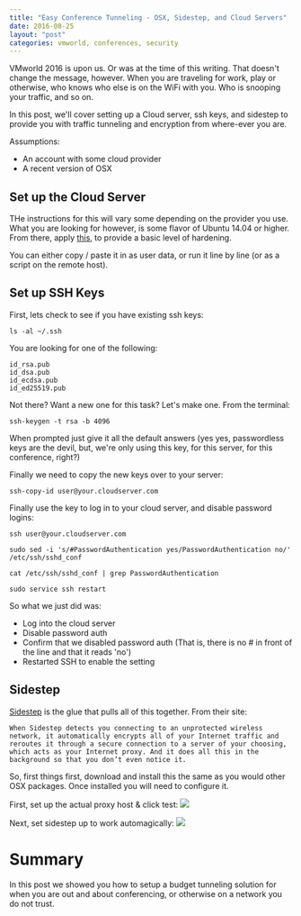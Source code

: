 ```yaml
---
title: "Easy Conference Tunneling - OSX, Sidestep, and Cloud Servers"
date: 2016-08-25
layout: "post"
categories: vmworld, conferences, security
---
```


VMworld 2016 is upon us. Or was at the time of this writing. That doesn't change the message, however. When you are traveling for work, play or otherwise, who knows who else is on the WiFi with you. Who is snooping your traffic, and so on.

In this post, we'll cover setting up a Cloud server, ssh keys, and sidestep to provide you with traffic tunneling and encryption from where-ever you are.

Assumptions:
- An account with some cloud provider
- A recent version of OSX

## Set up the Cloud Server

THe instructions for this will vary some depending on the provider you use. What you are looking for however, is some flavor of Ubuntu 14.04 or higher. From there, apply [this](http://blog.codybunch.com/2015/05/12/Update-Userdata-Hardening-Script/), to provide a basic level of hardening.

You can either copy / paste it in as user data, or run it line by line (or as a script on the remote host).

## Set up SSH Keys

First, lets check to see if you have existing ssh keys:

```
ls -al ~/.ssh
```

You are looking for one of the following:

```
id_rsa.pub
id_dsa.pub
id_ecdsa.pub
id_ed25519.pub
```

Not there? Want a new one for this task? Let's make one. From the terminal:

```
ssh-keygen -t rsa -b 4096
```

When prompted just give it all the default answers (yes yes, passwordless keys are the devil, but, we're only using this key, for this server, for this conference, right?)

Finally we need to copy the new keys over to your server:

```
ssh-copy-id user@your.cloudserver.com
```

Finally use the key to log in to your cloud server, and disable password logins:

```
ssh user@your.cloudserver.com

sudo sed -i 's/#PasswordAuthentication yes/PasswordAuthentication no/' /etc/ssh/sshd_conf

cat /etc/ssh/sshd_conf | grep PasswordAuthentication

sudo service ssh restart
```

So what we just did was:
- Log into the cloud server
- Disable password auth
- Confirm that we disabled password auth (That is, there is no # in front of the line and that it reads 'no')
- Restarted SSH to enable the setting

## Sidestep

[Sidestep](http://chetansurpur.com/projects/sidestep/) is the glue that pulls all of this together. From their site:

    When Sidestep detects you connecting to an unprotected wireless network, it automatically encrypts all of your Internet traffic and reroutes it through a secure connection to a server of your choosing, which acts as your Internet proxy. And it does all this in the background so that you don’t even notice it.

So, first things first, download and install this the same as you would other OSX packages. Once installed you will need to configure it.

First, set up the actual proxy host & click test:
![](https://i.imgur.com/fv4oCR2.png)

Next, set sidestep up to work automagically:
![](https://i.imgur.com/My4g2LE.png)

# Summary

In this post we showed you how to setup a budget tunneling solution for when you are out and about conferencing, or otherwise on a network you do not trust.
